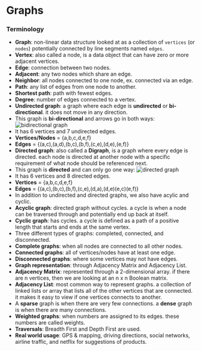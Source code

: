 # Graphs

### Terminology
- **Graph**: non-linear data structure looked at as a collection of `vertices` (or `nodes`) potentially connected by line segments named `edges`. 
- **Vertex**: also called a node, is a data object that can have zero or more adjacent vertices.
- **Edge**: connection between two nodes.
- **Adjacent**: any two nodes which share an edge. 
- **Neighbor**: all nodes connected to one node, ex. connected via an edge. 
- **Path**: any list of edges from one node to another.
- **Shortest path**: path with fewest edges.
- **Degree**: number of edges connected to a vertex.
- **Undirected graph**: a graph where each edge is **undirected** or **bi-directional**. it does not move in any direction.
- This graph is **bi-directional** and arrows go in both ways:
![bidirectional graph](https://codefellows.github.io/common_curriculum/data_structures_and_algorithms/Code_401/class-35/resources/assets/UndirectedGraph.PNG)
- It has 6 vertices and 7 undirected edges. 
- **Vertices/Nodes** = {a,b,c,d,e,f}
- **Edges** = {(a,c),(a,d),(b,c),(b,f),(c,e),(d,e),(e,f)}
- **Directed graph**: also called a **Digraph**, is a graph where every edge is directed. each node is directed at another node with a specific requirement of what node should be referenced next. 
- This graph is **directed** and can only go one way:
![directed graph](https://codefellows.github.io/common_curriculum/data_structures_and_algorithms/Code_401/class-35/resources/assets/DirectedGraph.PNG)
- It has 6 vertices and 8 directed edges. 
- **Vertices** = {a,b,c,d,e,f}
- **Edges** = {(a,c),(b,c),(b,f),(c,e),(d,a),(d,e)(e,c)(e,f)}
- In addition to undirected and directed graphs, we also have acylic and cyclic. 
- **Acyclic graph**: directed graph without cycles. a cycle is when a node can be traversed through and potentially end up back at itself. 
- **Cyclic graph**: has cycles. a cycle is defined as a path of a positive length that starts and ends at the same vertex. 
- Three different types of graphs: completed, connected, and disconnected. 
- **Complete graphs**: when all nodes are connected to all other nodes. 
- **Connected graphs**: all of vertices/nodes have at least one edge. 
- **Disconnected graphs**: where some vertices may not have edges.
- **Graph representation**: through Adjacency Matrix and Adjacency List. 
- **Adjacency Matrix**: represented through a 2-dimensional array. if there are n vertices, then we are looking at an n x n Boolean matrix. 
- **Adjacency List**: most common way to represent graphs. a collection of linked lists or array that lists all of the other vertices that are connected. it makes it easy to view if one vertices connects to another. 
- A **sparse** graph is when there are very few connections. a **dense** graph is when there are many connections. 
- **Weighted graphs**: when numbers are assigned to its edges. these numbers are called weights. 
- **Traversals**: Breadth First and Depth First are used. 
- **Real world usage**: GPS & mapping, driving directions, social networks, airline traffic, and netflix for suggestions of products. 